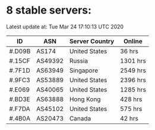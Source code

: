 # 8 stable servers:

Latest update at: Tue Mar 24 17:10:13 UTC 2020

| ID | ASN | Server Country | Online |
| -- | --- | -------------- | ------ |
| #.D09B | AS174 | United States | 36 hrs |
| #.15CF | AS49392 | Russia | 1301 hrs |
| #.7F1D | AS63949 | Singapore | 2549 hrs |
| #.9FC3 | AS53889 | United States | 2396 hrs |
| #.E069 | AS40065 | United States | 1285 hrs |
| #.BD3E | AS63888 | Hong Kong | 428 hrs |
| #.F7DA | AS45102 | United States | 575 hrs |
| #.4B0A | AS20473 | Canada | 42 hrs |

